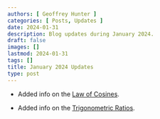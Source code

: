 ```yaml
---
authors: [ Geoffrey Hunter ]
categories: [ Posts, Updates ]
date: 2024-01-31
description: Blog updates during January 2024.
draft: false
images: []
lastmod: 2024-01-31
tags: []
title: January 2024 Updates
type: post
---
```


* Added info on the [Law of Cosines](/mathematics/geometry/triangles/#law-of-cosines).

* Added info on the [Trigonometric Ratios](/mathematics/geometry/triangles/#trigonometric-ratios).
